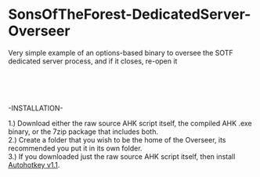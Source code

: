 # SonsOfTheForest-DedicatedServer-Overseer
Very simple example of an options-based binary to oversee the SOTF dedicated server process, and if it closes, re-open it
  
  <br />
  <br />
  <br />
  
-INSTALLATION-

1.) Download either the raw source AHK script itself, the compiled AHK .exe binary, or the 7zip package that includes both.<br />
2.) Create a folder that you wish to be the home of the Overseer, its recommended you put it in its own folder.<br />
3.) If you downloaded just the raw source AHK script itself, then install [Autohotkey v1.1](https://www.autohotkey.com/download/ahk-install.exe).
